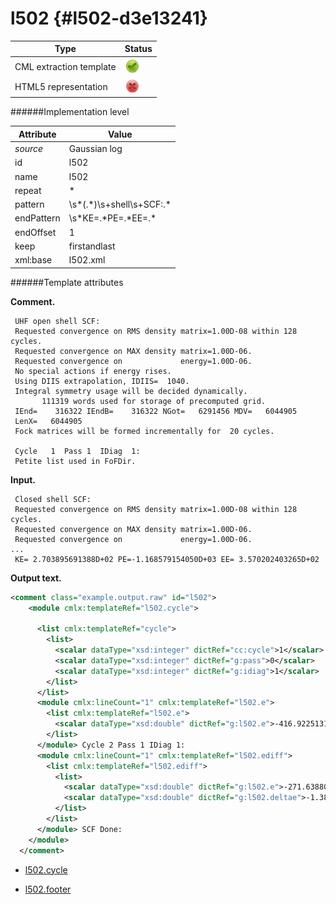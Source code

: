 # l502 {#l502-d3e13241}


| Type                                                                                                                                                | Status                                                                                                                                              |
|----|----|
| CML extraction template                                                                                                                             | ![](/imgs/Total.png)                                                                                                                                |
| HTML5 representation                                                                                                                                | ![](/imgs/None.png)                                                                                                                                 |

######Implementation level

| Attribute                                                                                                                                           | Value                                                                                                                                               |
|----|----|
| *source*                                                                                                                                            | Gaussian log                                                                                                                                        |
| id                                                                                                                                                  | l502                                                                                                                                                |
| name                                                                                                                                                | l502                                                                                                                                                |
| repeat                                                                                                                                              | \*                                                                                                                                                  |
| pattern                                                                                                                                             | \\s\*(.\*)\\s+shell\\s+SCF:.\*                                                                                                                      |
| endPattern                                                                                                                                          | \\s\*KE=.\*PE=.\*EE=.\*                                                                                                                             |
| endOffset                                                                                                                                           | 1                                                                                                                                                   |
| keep                                                                                                                                                | firstandlast                                                                                                                                        |
| xml:base                                                                                                                                            | l502.xml                                                                                                                                            |

######Template attributes

**Comment.**

     UHF open shell SCF:
     Requested convergence on RMS density matrix=1.00D-08 within 128 cycles.
     Requested convergence on MAX density matrix=1.00D-06.
     Requested convergence on             energy=1.00D-06.
     No special actions if energy rises.
     Using DIIS extrapolation, IDIIS=  1040.
     Integral symmetry usage will be decided dynamically.
           111319 words used for storage of precomputed grid.
     IEnd=    316322 IEndB=    316322 NGot=   6291456 MDV=   6044905
     LenX=   6044905
     Fock matrices will be formed incrementally for  20 cycles.

     Cycle   1  Pass 1  IDiag  1:
     Petite list used in FoFDir.
      

**Input.**

     Closed shell SCF:
     Requested convergence on RMS density matrix=1.00D-08 within 128 cycles.
     Requested convergence on MAX density matrix=1.00D-06.
     Requested convergence on             energy=1.00D-06.
    ...  
     KE= 2.703895691388D+02 PE=-1.168579154050D+03 EE= 3.570202403265D+02
      

**Output text.**

```xml
<comment class="example.output.raw" id="l502">
    <module cmlx:templateRef="l502.cycle">
      
      <list cmlx:templateRef="cycle">
        <list>
          <scalar dataType="xsd:integer" dictRef="cc:cycle">1</scalar>
          <scalar dataType="xsd:integer" dictRef="g:pass">0</scalar>
          <scalar dataType="xsd:integer" dictRef="g:idiag">1</scalar>
        </list>
      </list>
      <module cmlx:lineCount="1" cmlx:templateRef="l502.e">
        <list cmlx:templateRef="l502.e">
          <scalar dataType="xsd:double" dictRef="g:l502.e">-416.922513179685</scalar>
        </list>
      </module> Cycle 2 Pass 1 IDiag 1: 
      <module cmlx:lineCount="1" cmlx:templateRef="l502.ediff">
        <list cmlx:templateRef="l502.ediff">
          <list>
            <scalar dataType="xsd:double" dictRef="g:l502.e">-271.638809156166</scalar>
            <scalar dataType="xsd:double" dictRef="g:l502.deltae">-1.3827246E-5</scalar>
          </list>
        </list>
      </module> SCF Done: 
    </module>
  </comment>
```

-   [l502.cycle](/out/md/cml/gaussian_log/l502.cycle-d3e13273)

<!-- -->

-   [l502.footer](/out/md/cml/gaussian_log/l502.footer-d3e13354)


